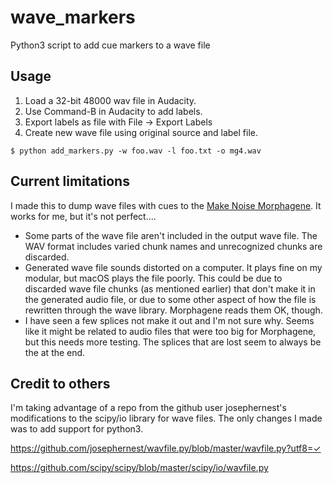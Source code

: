 # wave_markers
Python3 script to add cue markers to a wave file

## Usage

1. Load a 32-bit 48000 wav file in Audacity.
2. Use Command-B in Audacity to add labels.
3. Export labels as file with File -> Export Labels
4. Create new wave file using original source and label file.

```
$ python add_markers.py -w foo.wav -l foo.txt -o mg4.wav
``` 

## Current limitations

I made this to dump wave files with cues to the [Make Noise Morphagene](http://makenoisemusic.com/modules/morphagene). It works for me, but it's not perfect....

- Some parts of the wave file aren't included in the output wave file. The WAV format includes varied chunk names and unrecognized chunks are discarded. 
- Generated wave file sounds distorted on a computer. It plays fine on my modular, but macOS plays the file poorly. This could be due to discarded wave file chunks (as mentioned earlier) that don't make it in the generated audio file, or due to some other aspect of how the file is rewritten through the wave library. Morphagene reads them OK, though.
- I have seen a few splices not make it out and I'm not sure why. Seems like it might be related to audio files that were too big for Morphagene, but this needs more testing. The splices that are lost seem to always be the at the end.

## Credit to others
I'm taking advantage of a repo from the github user josephernest's modifications to the scipy/io library for wave files. The only changes I made was to add support for python3.

https://github.com/josephernest/wavfile.py/blob/master/wavfile.py?utf8=✓

https://github.com/scipy/scipy/blob/master/scipy/io/wavfile.py

